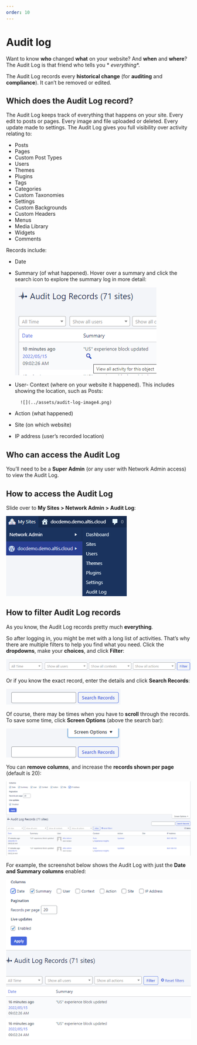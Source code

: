 ```yaml
---
order: 10
---
```


# Audit log

Want to know **who** changed **what** on your website? And **when** and **where**? The Audit Log is that friend who tells you *
*everything**.

The Audit Log records every **historical change** (for **auditing** and **compliance**). It can’t be removed or edited.

## Which does the Audit Log record?

The Audit Log keeps track of everything that happens on your site. Every edit to posts or pages. Every image and file uploaded or
deleted. Every update made to settings. The Audit Log gives you full visibility over activity relating to:

- Posts
- Pages
- Custom Post Types
- Users
- Themes
- Plugins
- Tags
- Categories
- Custom Taxonomies
- Settings
- Custom Backgrounds
- Custom Headers
- Menus
- Media Library
- Widgets
- Comments

Records include:

- Date
- Summary (of what happened). Hover over a summary and click the search icon to explore the summary log in more detail:

  ![Screenshot showing the search icon on hover](../assets/audit-log-image3.png)

- User- Context (where on your website it happened). This includes showing the location, such as Posts:

        ![](../assets/audit-log-image4.png)

- Action (what happened)
- Site (on which website)
- IP address (user’s recorded location)

## Who can access the Audit Log

You’ll need to be a **Super Admin** (or any user with Network Admin access) to view the Audit Log.

## How to access the Audit Log

Slide over to **My Sites > Network Admin > Audit Log**:

![Screenshot showing the Audit log menu](../assets/audit-log-image6.png)

## How to filter Audit Log records

As you know, the Audit Log records pretty much **everything**.

So after logging in, you might be met with a long list of activities. That’s why there are multiple filters to help you find what
you need. Click the **dropdowns**, make your **choices**, and click **Filter**:

![Screenshot showing the filter options](../assets/audit-log-image5.png)

Or if you know the exact record, enter the details and click **Search Records**:

![Screenshot of search box and button](../assets/audit-log-image8.png)

Of course, there may be times when you have to **scroll** through the records. To save some time, click **Screen Options** (above
the search bar):

![Screenshot showing the screen options disclosure button](../assets/audit-log-image7.png)

You can **remove columns**, and increase the **records shown per page** (default is 20):

![Screenshot of the screen options](../assets/audit-log-image2.png)

For example, the screenshot below shows the Audit Log with just the **Date and Summary columns** enabled:

![Screenshot showing only the Date and Summary columns checked](../assets/audit-log-image1.png)
